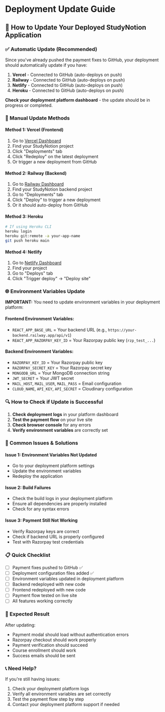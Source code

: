 # Deployment Update Guide

## 🚀 How to Update Your Deployed StudyNotion Application

### **✅ Automatic Update (Recommended)**

Since you've already pushed the payment fixes to GitHub, your deployment should automatically update if you have:

1. **Vercel** - Connected to GitHub (auto-deploys on push)
2. **Railway** - Connected to GitHub (auto-deploys on push)
3. **Netlify** - Connected to GitHub (auto-deploys on push)
4. **Heroku** - Connected to GitHub (auto-deploys on push)

**Check your deployment platform dashboard** - the update should be in progress or completed.

### **🔧 Manual Update Methods**

#### **Method 1: Vercel (Frontend)**
1. Go to [Vercel Dashboard](https://vercel.com/dashboard)
2. Find your StudyNotion project
3. Click "Deployments" tab
4. Click "Redeploy" on the latest deployment
5. Or trigger a new deployment from GitHub

#### **Method 2: Railway (Backend)**
1. Go to [Railway Dashboard](https://railway.app/dashboard)
2. Find your StudyNotion backend project
3. Go to "Deployments" tab
4. Click "Deploy" to trigger a new deployment
5. Or it should auto-deploy from GitHub

#### **Method 3: Heroku**
```bash
# If using Heroku CLI
heroku login
heroku git:remote -a your-app-name
git push heroku main
```

#### **Method 4: Netlify**
1. Go to [Netlify Dashboard](https://app.netlify.com/)
2. Find your project
3. Go to "Deploys" tab
4. Click "Trigger deploy" → "Deploy site"

### **🌐 Environment Variables Update**

**IMPORTANT:** You need to update environment variables in your deployment platform:

#### **Frontend Environment Variables:**
- `REACT_APP_BASE_URL` = Your backend URL (e.g., `https://your-backend.railway.app/api/v1`)
- `REACT_APP_RAZORPAY_KEY_ID` = Your Razorpay public key (`rzp_test_...`)

#### **Backend Environment Variables:**
- `RAZORPAY_KEY_ID` = Your Razorpay public key
- `RAZORPAY_SECRET_KEY` = Your Razorpay secret key
- `MONGODB_URL` = Your MongoDB connection string
- `JWT_SECRET` = Your JWT secret
- `MAIL_HOST`, `MAIL_USER`, `MAIL_PASS` = Email configuration
- `CLOUD_NAME`, `API_KEY`, `API_SECRET` = Cloudinary configuration

### **🔍 How to Check if Update is Successful**

1. **Check deployment logs** in your platform dashboard
2. **Test the payment flow** on your live site
3. **Check browser console** for any errors
4. **Verify environment variables** are correctly set

### **🚨 Common Issues & Solutions**

#### **Issue 1: Environment Variables Not Updated**
- Go to your deployment platform settings
- Update the environment variables
- Redeploy the application

#### **Issue 2: Build Failures**
- Check the build logs in your deployment platform
- Ensure all dependencies are properly installed
- Check for any syntax errors

#### **Issue 3: Payment Still Not Working**
- Verify Razorpay keys are correct
- Check if backend URL is properly configured
- Test with Razorpay test credentials

### **📋 Quick Checklist**

- [ ] Payment fixes pushed to GitHub ✅
- [ ] Deployment configuration files added ✅
- [ ] Environment variables updated in deployment platform
- [ ] Backend redeployed with new code
- [ ] Frontend redeployed with new code
- [ ] Payment flow tested on live site
- [ ] All features working correctly

### **🎯 Expected Result**

After updating:
- Payment modal should load without authentication errors
- Razorpay checkout should work properly
- Payment verification should succeed
- Course enrollment should work
- Success emails should be sent

### **📞 Need Help?**

If you're still having issues:
1. Check your deployment platform logs
2. Verify all environment variables are set correctly
3. Test the payment flow step by step
4. Contact your deployment platform support if needed
